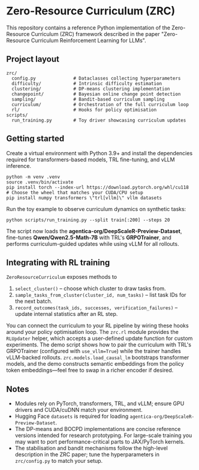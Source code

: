 # Zero-Resource Curriculum (ZRC)

This repository contains a reference Python implementation of the Zero-Resource Curriculum (ZRC) framework described in the paper "Zero-Resource Curriculum Reinforcement Learning for LLMs".

## Project layout

```
zrc/
  config.py              # Dataclasses collecting hyperparameters
  difficulty/            # Intrinsic difficulty estimation
  clustering/            # DP-means clustering implementation
  changepoint/           # Bayesian online change point detection
  sampling/              # Bandit-based curriculum sampling
  curriculum/            # Orchestration of the full curriculum loop
  rl/                    # Hooks for policy optimisation
scripts/
  run_training.py        # Toy driver showcasing curriculum updates
```

## Getting started

Create a virtual environment with Python 3.9+ and install the dependencies required for transformers-based models, TRL fine-tuning, and vLLM inference.

```
python -m venv .venv
source .venv/bin/activate
pip install torch --index-url https://download.pytorch.org/whl/cu118  # Choose the wheel that matches your CUDA/CPU setup
pip install numpy transformers \"trl[vllm]\" vllm datasets
```

Run the toy example to observe curriculum dynamics on synthetic tasks:

```
python scripts/run_training.py --split train[:200] --steps 20
```

The script now loads the **agentica-org/DeepScaleR-Preview-Dataset**, fine-tunes **Qwen/Qwen2.5-Math-7B** with TRL's **GRPOTrainer**, and performs curriculum-guided updates while using vLLM for all rollouts.

## Integrating with RL training

`ZeroResourceCurriculum` exposes methods to

1. `select_cluster()` – choose which cluster to draw tasks from.
2. `sample_tasks_from_cluster(cluster_id, num_tasks)` – list task IDs for the next batch.
3. `record_outcomes(task_ids, successes, verification_failures)` – update internal statistics after an RL step.

You can connect the curriculum to your RL pipeline by wiring these hooks around your policy optimisation loop. The `zrc.rl` module provides the `RLUpdater` helper, which accepts a user-defined update function for custom experiments. The demo script shows how to pair the curriculum with TRL's GRPOTrainer (configured with `use_vllm=True`) while the trainer handles vLLM-backed rollouts. `zrc.models.load_causal_lm` bootstraps transformer models, and the demo constructs semantic embeddings from the policy token embeddings—feel free to swap in a richer encoder if desired.

## Notes

- Modules rely on PyTorch, transformers, TRL, and vLLM; ensure GPU drivers and CUDA/cuDNN match your environment.
- Hugging Face `datasets` is required for loading `agentica-org/DeepScaleR-Preview-Dataset`.
- The DP-means and BOCPD implementations are concise reference versions intended for research prototyping. For large-scale training you may want to port performance-critical parts to JAX/PyTorch kernels.
- The stabilisation and bandit mechanisms follow the high-level description in the ZRC paper; tune the hyperparameters in `zrc/config.py` to match your setup.
